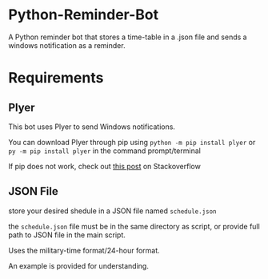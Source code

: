 # Python-Reminder-Bot
A Python reminder bot that stores a time-table in a .json file and sends a windows notification as a reminder.

# Requirements
## Plyer
This bot uses Plyer to send Windows notifications.

You can download Plyer through pip using `python -m pip install plyer` or `py -m pip install plyer` in the command prompt/terminal

If pip does not work, check out [this post](https://stackoverflow.com/questions/23708898/pip-is-not-recognized-as-an-internal-or-external-command) on Stackoverflow

## JSON File
store your desired shedule in a JSON file named `schedule.json`

the `schedule.json` file must be in the same directory as script, or provide full path to JSON file in the main script.

Uses the military-time format/24-hour format.

An example is provided for understanding.

